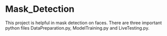 # Mask_Detection
This project is helpful in mask detection on faces. There are three important python files DataPreparation.py, ModelTraining.py and LiveTesting.py.
